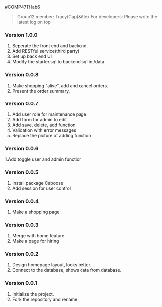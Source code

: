 #COMP4711 lab6
> Group12 member: Tracy(Cap)&Alex
> For developers:
> Please write the latest log on top

### Version 1.0.0
1. Seperate the front end and backend.
2. Add RESTful service(third party)
3. Set up back end UI
4. Modify the starter.sql to backend.sql in /data

### Version 0.0.8
1. Make shopping "alive", add and cancel orders.
2. Present the order summary.

### Version 0.0.7
1. Add user role for maintenance page
2. Add form for admin to edit
3. Add save, delete, add function
4. Validation with error messages
5. Replace the picture of adding function

### Version 0.0.6
1.Add toggle user and admin function

### Version 0.0.5
1. Install package Caboose
2. Add session for user control

### Version 0.0.4
1. Make a shopping page

### Version 0.0.3
1. Merge with home feature
2. Make a page for hiring

### Version 0.0.2
1. Design homepage layout, looks better.
2. Connect to the database, shows data from database.

### Version 0.0.1
1. Initialize the project.
2. Fork the repository and rename.
